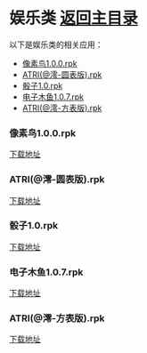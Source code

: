 # 娱乐类 [返回主目录](../README.md)

以下是娱乐类的相关应用：

- [像素鸟1.0.0.rpk](#像素鸟1.0.0)
- [ATRI(@澪-圆表版).rpk](#ATRI(@澪-圆表版))
- [骰子1.0.rpk](#骰子1.0)
- [电子木鱼1.0.7.rpk](#电子木鱼1.0.7)
- [ATRI(@澪-方表版).rpk](#ATRI(@澪-方表版))

### 像素鸟1.0.0.rpk <a name="像素鸟1.0.0"></a>
[下载地址](https://github.akams.cn/https://github.com/tian1326/BlueOS-App-Library/raw/refs/heads/main/娱乐类/像素鸟1.0.0.rpk)

### ATRI(@澪-圆表版).rpk <a name="ATRI(@澪-圆表版)"></a>
[下载地址](https://github.akams.cn/https://github.com/tian1326/BlueOS-App-Library/raw/refs/heads/main/娱乐类/ATRI(@澪-圆表版).rpk)

### 骰子1.0.rpk <a name="骰子1.0"></a>
[下载地址](https://github.akams.cn/https://github.com/tian1326/BlueOS-App-Library/raw/refs/heads/main/娱乐类/骰子1.0.rpk)

### 电子木鱼1.0.7.rpk <a name="电子木鱼1.0.7"></a>
[下载地址](https://github.akams.cn/https://github.com/tian1326/BlueOS-App-Library/raw/refs/heads/main/娱乐类/电子木鱼1.0.7.rpk)

### ATRI(@澪-方表版).rpk <a name="ATRI(@澪-方表版)"></a>
[下载地址](https://github.akams.cn/https://github.com/tian1326/BlueOS-App-Library/raw/refs/heads/main/娱乐类/ATRI(@澪-方表版).rpk)

